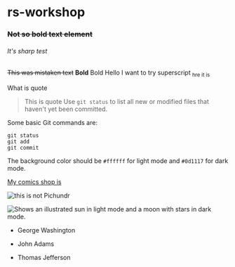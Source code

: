 # rs-workshop
### ~~Not so bold text element~~
###### It's sharp test

~~This was mistaken text~~
**Bold**
Bold
Hello I want to try superscript <sub> hre it is </sub>

What is quote
>This is quote
Use `git status` to list all new or modified files that haven't yet been committed.


Some basic Git commands are:
```
git status
git add
git commit
```

The background color should be `#ffffff` for light mode and `#0d1117` for dark mode.

[My comics shop is](vk.com/comics_porosen)

![this is not Pichundr](https://i.pinimg.com/736x/ba/92/7f/ba927ff34cd961ce2c184d47e8ead9f6.jpg)

<picture>
  <source media="(prefers-color-scheme: dark)" srcset="https://user-images.githubusercontent.com/25423296/163456776-7f95b81a-f1ed-45f7-b7ab-8fa810d529fa.png">
  <source media="(prefers-color-scheme: light)" srcset="https://user-images.githubusercontent.com/25423296/163456779-a8556205-d0a5-45e2-ac17-42d089e3c3f8.png">
  <img alt="Shows an illustrated sun in light mode and a moon with stars in dark mode." src="https://user-images.githubusercontent.com/25423296/163456779-a8556205-d0a5-45e2-ac17-42d089e3c3f8.png">
</picture>

- George Washington
* John Adams
+ Thomas Jefferson


